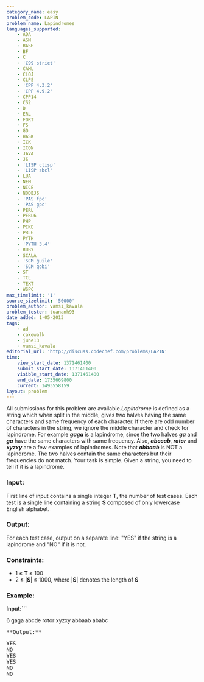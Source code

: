 ```yaml
---
category_name: easy
problem_code: LAPIN
problem_name: Lapindromes
languages_supported:
    - ADA
    - ASM
    - BASH
    - BF
    - C
    - 'C99 strict'
    - CAML
    - CLOJ
    - CLPS
    - 'CPP 4.3.2'
    - 'CPP 4.9.2'
    - CPP14
    - CS2
    - D
    - ERL
    - FORT
    - FS
    - GO
    - HASK
    - ICK
    - ICON
    - JAVA
    - JS
    - 'LISP clisp'
    - 'LISP sbcl'
    - LUA
    - NEM
    - NICE
    - NODEJS
    - 'PAS fpc'
    - 'PAS gpc'
    - PERL
    - PERL6
    - PHP
    - PIKE
    - PRLG
    - PYTH
    - 'PYTH 3.4'
    - RUBY
    - SCALA
    - 'SCM guile'
    - 'SCM qobi'
    - ST
    - TCL
    - TEXT
    - WSPC
max_timelimit: '1'
source_sizelimit: '50000'
problem_author: vamsi_kavala
problem_tester: tuananh93
date_added: 1-05-2013
tags:
    - ad
    - cakewalk
    - june13
    - vamsi_kavala
editorial_url: 'http://discuss.codechef.com/problems/LAPIN'
time:
    view_start_date: 1371461400
    submit_start_date: 1371461400
    visible_start_date: 1371461400
    end_date: 1735669800
    current: 1493558159
layout: problem
---
```

All submissions for this problem are available._Lapindrome_ is defined as a string which when split in the middle, gives two halves having the same characters and same frequency of each character. If there are odd number of characters in the string, we ignore the middle character and check for lapindrome. For example **_gaga_** is a lapindrome, since the two halves **_ga_** and **_ga_** have the same characters with same frequency. Also, **_abccab_**, **_rotor_** and **_xyzxy_** are a few examples of lapindromes. Note that **_abbaab_** is NOT a lapindrome. The two halves contain the same characters but their frequencies do not match. 
 Your task is simple. Given a string, you need to tell if it is a lapindrome.

### Input:

First line of input contains a single integer **T**, the number of test cases.
Each test is a single line containing a string **S** composed of only lowercase English alphabet.
### Output:

For each test case, output on a separate line: "YES" if the string is a lapindrome and "NO" if it is not.
### Constraints:

- 1 ≤ **T** ≤ 100
- 2 ≤ |**S**| ≤ 1000, where |**S**| denotes the length of **S**

### Example:

**Input:**```

6
gaga
abcde
rotor
xyzxy
abbaab
ababc



<pre>**Output:**<pre>
YES
NO
YES
YES
NO
NO


</pre>